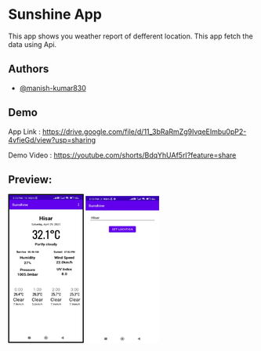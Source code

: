 # Sunshine App

This app shows you weather report of defferent location. This app fetch the data using Api.

## Authors

- [@manish-kumar830](https://github.com/manish-kumar830)


## Demo

App Link : https://drive.google.com/file/d/11_3bRaRmZg9IvqeEImbu0pP2-4vfieGd/view?usp=sharing

Demo Video : https://youtube.com/shorts/BdqYhUAf5rI?feature=share

## Preview:
<img src="https://github.com/manish-kumar830/Sunshine/blob/main/ss/ss1.jpg?raw=true" alt="Splash Screen" style="border:2px solid black;" width="150" height="300" /> <img src="https://github.com/manish-kumar830/Sunshine/blob/main/ss/ss2.jpg?raw=true" alt="Splash Screen" width="150" height="300" />
